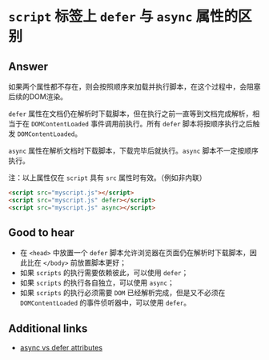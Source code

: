 # `script` 标签上 `defer` 与 `async` 属性的区别

## Answer

如果两个属性都不存在，则会按照顺序来加载并执行脚本，在这个过程中，会阻塞后续的DOM渲染。

`defer` 属性在文档仍在解析时下载脚本，但在执行之前一直等到文档完成解析，相当于在 `DOMContentLoaded` 事件调用前执行。所有 `defer` 脚本将按顺序执行之后触发 `DOMContentLoaded`。

`async` 属性在解析文档时下载脚本，下载完毕后就执行。`async` 脚本不一定按顺序执行。

注：以上属性仅在 `script` 具有 `src` 属性时有效。（例如非内联）

```html
<script src="myscript.js"></script>
<script src="myscript.js" defer></script>
<script src="myscript.js" async></script>
```

## Good to hear

* 在 `<head>` 中放置一个 `defer` 脚本允许浏览器在页面仍在解析时下载脚本，因此比在 `</body>` 前放置脚本更好；
* 如果 `scripts` 的执行需要依赖彼此，可以使用 `defer`；
* 如果 `scripts` 的执行各自独立，可以使用 `async`；
* 如果 `scripts` 的执行必须需要 `DOM` 已经解析完成，但是又不必须在 `DOMContentLoaded` 的事件侦听器中，可以使用 `defer`。

## Additional links

* [async vs defer attributes](http://www.growingwiththeweb.com/2014/02/async-vs-defer-attributes.html)

<!-- tags: (html) -->

<!-- expertise: (1) -->
